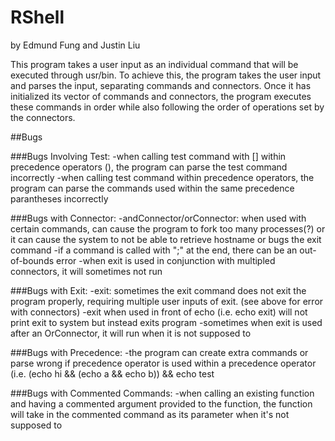 # RShell


 by Edmund Fung and Justin Liu

This program takes a user input as an individual command that will be executed through usr/bin.
To achieve this, the program takes the user input and parses the input, separating commands and connectors. Once it has initialized its
vector of commands and connectors, the program executes these commands in order while also following the order of operations
set by the connectors. 


##Bugs

###Bugs Involving Test:
-when calling test command with [] within precedence operators (), the program can parse the test command incorrectly
-when calling test command within precedence operators, the program can parse the commands used within the same precedence parantheses incorrectly


###Bugs with Connector:
-andConnector/orConnector: when used with certain commands, can cause the program to fork too many processes(?) or 
    it can cause the system to not be able to retrieve hostname or bugs the exit command
-if a command is called with ";" at the end, there can be an out-of-bounds error
-when exit is used in conjunction with multipled connectors, it will sometimes not run 

###Bugs with Exit: 
-exit: sometimes the exit command does not exit the program properly, requiring multiple user inputs of exit. (see above for error with connectors)
-exit when used in front of echo (i.e. echo exit) will not print exit to system but instead exits program
-sometimes when exit is used after an OrConnector, it will run when it is not supposed to

###Bugs with Precedence: 
-the program can create extra commands or parse wrong if precedence operator is used within a precedence operator (i.e. (echo hi && (echo a && echo b)) && echo test

###Bugs with Commented Commands:
-when calling an existing function and having a commented argument provided to the function, the function will take in the commented command as its parameter when it's not supposed to

